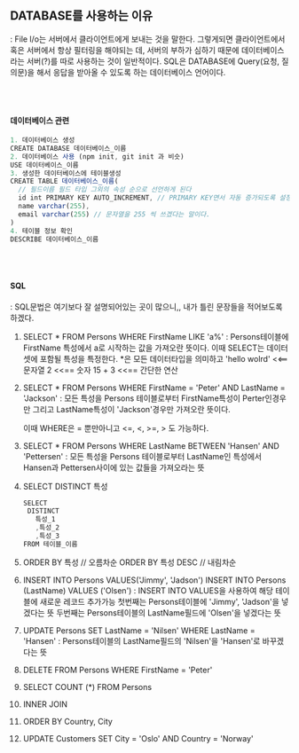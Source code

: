 <h2>DATABASE를 사용하는 이유</h2>
: File l/o는 서버에서 클라이언트에게 보내는 것을 말한다. 그렇게되면 클라이언트에서 혹은 서버에서 항상
필터링을 해야되는 데, 서버의 부하가 심하기 때문에 데이터베이스라는 서버(?)를 따로 사용하는 것이 일반적이다.
SQL은 DATABASE에 Query(요청, 질의문)을 해서 응답을 받아올 수 있도록 하는 데이터베이스 언어이다.

<br><br>


<h4>데이터베이스 관련</h4>


```js
1. 데이터베이스 생성
CREATE DATABASE 데이터베이스_이름
2. 데이터베이스 사용 (npm init, git init 과 비슷)
USE 데이터베이스_이름
3. 생성한 데이터베이스에 테이블생성
CREATE TABLE 데이터베이스_이름(
  // 필드이름 필드 타입 그외의 속성 순으로 선언하게 된다
  id int PRIMARY KEY AUTO_INCREMENT, // PRIMARY KEY면서 자동 증가되도록 설정
  name varchar(255),
  email varchar(255) // 문자열을 255 씩 쓰겠다는 말이다.
)
4. 테이블 정보 확인
DESCRIBE 데이터베이스_이름
```

<br><br>


<h4>SQL</h4>
: SQL문법은 여기보다 잘 설명되어있는 곳이 많으니,, 내가 틀린 문장들을 적어보도록 하겠다.


1. SELECT * FROM Persons WHERE FirstName LIKE 'a%'
   : Persons테이블에 FirstName 특성에서 a로 시작하는 값을 가져오란 뜻이다.
     이때 SELECT는 데이터 셋에 포함될 특성을 특정한다. *은 모든 데이터타입을 의미하고
     'hello wolrd' <<== 문자열
     2 <<== 숫자
     15 + 3 <<== 간단한 연산


2. SELECT * FROM Persons WHERE FirstName = 'Peter' AND LastName = 'Jackson'
   : 모든 특성을 Persons 테이블로부터 FirstName특성이 Perter인경우만 그리고 LastName특성이 'Jackson'경우만
     가져오란 뜻이다.

     이때 WHERE은 = 뿐만아니고 <=, <, >=, > 도 가능하다.


3. SELECT * FROM Persons WHERE LastName BETWEEN 'Hansen' AND 'Pettersen'
   : 모든 특성을 Persons 테이블로부터 LastName인 특성에서 Hansen과 Pettersen사이에 있는 값들을 가져오라는 뜻


4. SELECT DISTINCT 특성
   ```js
   SELECT
    DISTINCT
      특성_1
      ,특성_2
      ,특성_3
   FROM 테이블_이름
   ```

5. ORDER BY 특성      // 오름차순
   ORDER BY 특성 DESC // 내림차순


6. INSERT INTO Persons VALUES('Jimmy', 'Jadson')
   INSERT INTO Persons (LastName) VALUES ('Olsen')
   : INSERT INTO VALUES을 사용하여 해당 테이블에 새로운 레코드 추가가능
     첫번째는 Persons테이블에 'Jimmy', 'Jadson'을 넣겠다는 뜻
     두번째는 Persons테이블의 LastName필드에 'Olsen'을 넣겠다는 뜻


7. UPDATE Persons SET LastName = 'Nilsen' WHERE LastName = 'Hansen'
   : Persons테이블의 LastName필드의 'Nilsen'을 'Hansen'로 바꾸겠다는 뜻


8. DELETE FROM Persons WHERE FirstName = 'Peter'


9. SELECT COUNT (*) FROM Persons


10. INNER JOIN


11. ORDER BY Country, City


12. UPDATE Customers
    SET City = 'Oslo'
    AND Country = 'Norway'






